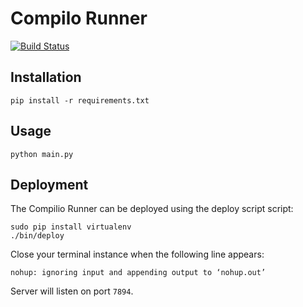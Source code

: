 # Compilo Runner

[![Build Status](https://travis-ci.org/compilio/compilio-runner.svg?branch=master)](https://travis-ci.org/compilio/compilio-runner)

## Installation

```
pip install -r requirements.txt
```

## Usage

```
python main.py
```

## Deployment

The Compilio Runner can be deployed using the deploy script script:

```
sudo pip install virtualenv
./bin/deploy
```

Close your terminal instance when the following line appears:

```
nohup: ignoring input and appending output to ‘nohup.out’
```

Server will listen on port `7894`.

